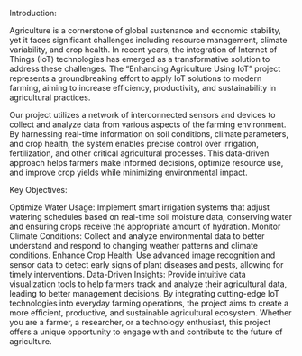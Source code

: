 Introduction:

Agriculture is a cornerstone of global sustenance and economic stability, yet it faces significant challenges including resource management, climate variability, and crop health. In recent years, the integration of Internet of Things (IoT) technologies has emerged as a transformative solution to address these challenges. The “Enhancing Agriculture Using IoT” project represents a groundbreaking effort to apply IoT solutions to modern farming, aiming to increase efficiency, productivity, and sustainability in agricultural practices.

Our project utilizes a network of interconnected sensors and devices to collect and analyze data from various aspects of the farming environment. By harnessing real-time information on soil conditions, climate parameters, and crop health, the system enables precise control over irrigation, fertilization, and other critical agricultural processes. This data-driven approach helps farmers make informed decisions, optimize resource use, and improve crop yields while minimizing environmental impact.

Key Objectives:

Optimize Water Usage: Implement smart irrigation systems that adjust watering schedules based on real-time soil moisture data, conserving water and ensuring crops receive the appropriate amount of hydration.
Monitor Climate Conditions: Collect and analyze environmental data to better understand and respond to changing weather patterns and climate conditions.
Enhance Crop Health: Use advanced image recognition and sensor data to detect early signs of plant diseases and pests, allowing for timely interventions.
Data-Driven Insights: Provide intuitive data visualization tools to help farmers track and analyze their agricultural data, leading to better management decisions.
By integrating cutting-edge IoT technologies into everyday farming operations, the project aims to create a more efficient, productive, and sustainable agricultural ecosystem. Whether you are a farmer, a researcher, or a technology enthusiast, this project offers a unique opportunity to engage with and contribute to the future of agriculture.
